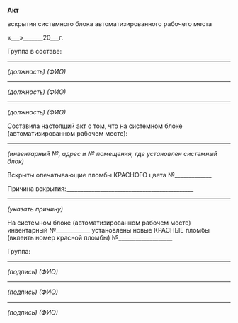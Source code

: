 **Акт**

вскрытия системного блока автоматизированного рабочего места

«___»_______20___г.

Группа в составе:

__________________ ________________________________

_(должность) (ФИО)_

__________________ ________________________________

_(должность) (ФИО)_

__________________ ________________________________

_(должность) (ФИО)_

Составила настоящий акт о том, что на системном блоке (автоматизированном рабочем месте):  
_________________________________________________________

_(инвентарный №, адрес и № помещения, где установлен системный блок)_

Вскрыты опечатывающие пломбы КРАСНОГО цвета №_____________

Причина вскрытия:_____________________________________________

_____________________________________________________________

_(указать причину)_

На системном блоке (автоматизированном рабочем месте) инвентарный №____________ установлены новые КРАСНЫЕ пломбы (вклеить номер красной пломбы) №___________________

Группа:

__________________ ________________________________

_(подпись) (ФИО)_

__________________ ________________________________

_(подпись) (ФИО)_

__________________ ________________________________

_(подпись) (ФИО)_
